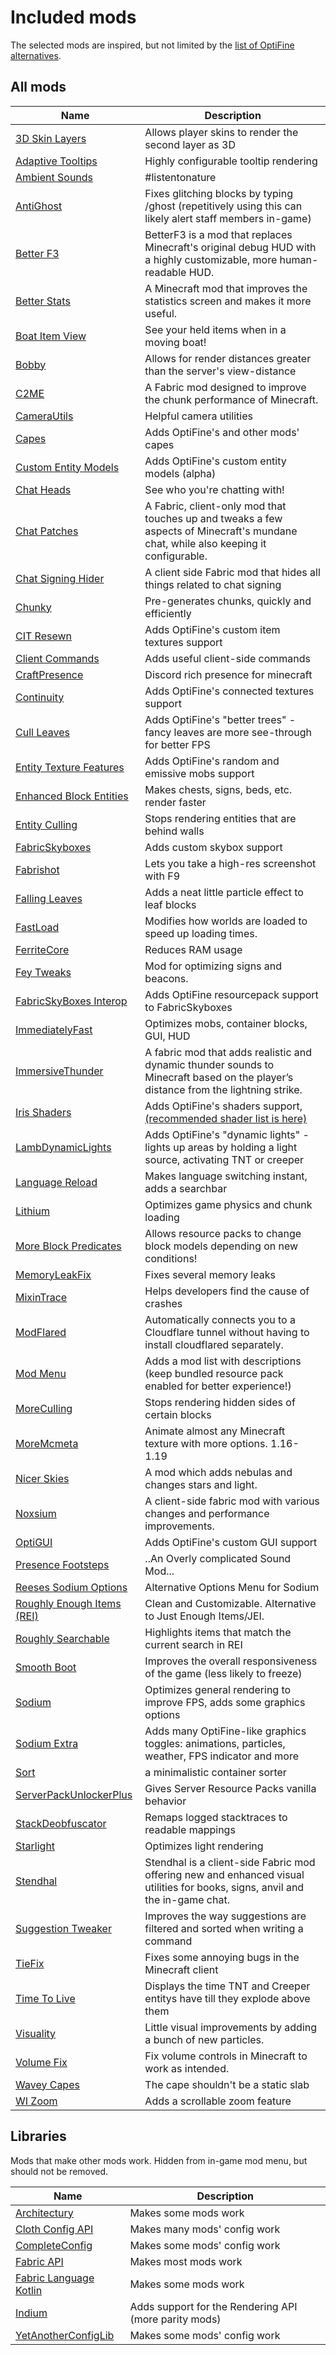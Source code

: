 # Included mods

The selected mods are inspired, but not limited by the [list of OptiFine alternatives](https://lambdaurora.dev/optifine_alternatives).

## All mods
| Name | Description |
|---|---|
| [3D Skin Layers](https://modrinth.com/mod/3dskinlayers) | Allows player skins to render the second layer as 3D |
| [Adaptive Tooltips](https://modrinth.com/mod/adaptive-tooltips) | Highly configurable tooltip rendering |
| [Ambient Sounds](https://modrinth.com/mod/ambientsounds) | #listentonature |
| [AntiGhost](https://www.curseforge.com/minecraft/mc-mods/antighost) | Fixes glitching blocks by typing /ghost (repetitively using this can likely alert staff members in-game) |
| [Better F3](https://modrinth.com/mod/betterf3) | BetterF3 is a mod that replaces Minecraft's original debug HUD with a highly customizable, more human-readable HUD. |
| [Better Stats](https://modrinth.com/mod/better-stats) | A Minecraft mod that improves the statistics screen and makes it more useful. |
| [Boat Item View](https://modrinth.com/mod/boat-item-view) | See your held items when in a moving boat! |
| [Bobby](https://modrinth.com/mod/bobby) | Allows for render distances greater than the server's view-distance |
| [C2ME](https://modrinth.com/mod/c2me-fabric) | A Fabric mod designed to improve the chunk performance of Minecraft. |
| [CameraUtils](https://modrinth.com/mod/camera-utils) | Helpful camera utilities |
| [Capes](https://www.curseforge.com/minecraft/mc-mods/capes) | Adds OptiFine's and other mods' capes |
| [Custom Entity Models](https://www.curseforge.com/minecraft/mc-mods/custom-entity-models-cem) | Adds OptiFine's custom entity models (alpha) |
| [Chat Heads](https://modrinth.com/mod/chat-heads) | See who you're chatting with! |
| [Chat Patches](https://modrinth.com/mod/chatpatches) | A Fabric, client-only mod that touches up and tweaks a few aspects of Minecraft's mundane chat, while also keeping it configurable. |
| [Chat Signing Hider](https://modrinth.com/mod/chat-signing-hider) | A client side Fabric mod that hides all things related to chat signing |
| [Chunky](https://modrinth.com/plugin/chunky) | Pre-generates chunks, quickly and efficiently |
| [CIT Resewn](https://www.curseforge.com/minecraft/mc-mods/cit-resewn) | Adds OptiFine's custom item textures support |
| [Client Commands](https://modrinth.com/mod/client-commands) | Adds useful client-side commands |
| [CraftPresence](https://modrinth.com/mod/craftpresence) | Discord rich presence for minecraft |
| [Continuity](https://www.curseforge.com/minecraft/mc-mods/continuity) | Adds OptiFine's connected textures support |
| [Cull Leaves](https://www.curseforge.com/minecraft/mc-mods/cull-leaves) | Adds OptiFine's "better trees" - fancy leaves are more see-through for better FPS |
| [Entity Texture Features](https://www.curseforge.com/minecraft/mc-mods/entity-texture-features-fabric) | Adds OptiFine's random and emissive mobs support |
| [Enhanced Block Entities](https://www.curseforge.com/minecraft/mc-mods/enhanced-block-entities) | Makes chests, signs, beds, etc. render faster |
| [Entity Culling](https://www.curseforge.com/minecraft/mc-mods/entityculling) | Stops rendering entities that are behind walls |
| [FabricSkyboxes](https://www.curseforge.com/minecraft/mc-mods/fabricskyboxes) | Adds custom skybox support |
| [Fabrishot](https://www.curseforge.com/minecraft/mc-mods/fabrishot) | Lets you take a high-res screenshot with F9 |
| [Falling Leaves](https://modrinth.com/mod/fallingleaves) | Adds a neat little particle effect to leaf blocks |
| [FastLoad](https://modrinth.com/mod/fastload) | Modifies how worlds are loaded to speed up loading times. |
| [FerriteCore](https://www.curseforge.com/minecraft/mc-mods/ferritecore-fabric) | Reduces RAM usage |
| [Fey Tweaks](https://modrinth.com/mod/feytweaks) | Mod for optimizing signs and beacons. |
| [FabricSkyBoxes Interop](https://www.curseforge.com/minecraft/mc-mods/fabricskyboxes-interop) | Adds OptiFine resourcepack support to FabricSkyboxes |
| [ImmediatelyFast](https://www.curseforge.com/minecraft/mc-mods/immediatelyfast) | Optimizes mobs, container blocks, GUI, HUD |
| [ImmersiveThunder](https://modrinth.com/mod/immersivethunder) | A fabric mod that adds realistic and dynamic thunder sounds to Minecraft based on the player’s distance from the lightning strike. |
| [Iris Shaders](https://www.curseforge.com/minecraft/mc-mods/irisshaders) | Adds OptiFine's shaders support, [(recommended shader list is here)](https://github.com/IrisShaders/Iris/blob/trunk/docs/supportedshaders.md) |
| [LambDynamicLights](https://www.curseforge.com/minecraft/mc-mods/lambdynamiclights) | Adds OptiFine's "dynamic lights" - lights up areas by holding a light source, activating TNT or creeper |
| [Language Reload](https://www.curseforge.com/minecraft/mc-mods/language-reload) | Makes language switching instant, adds a searchbar |
| [Lithium](https://www.curseforge.com/minecraft/mc-mods/lithium) | Optimizes game physics and chunk loading |
| [More Block Predicates](https://modrinth.com/mod/mbp) | Allows resource packs to change block models depending on new conditions! |
| [MemoryLeakFix](https://www.curseforge.com/minecraft/mc-mods/memoryleakfix) | Fixes several memory leaks |
| [MixinTrace](https://www.curseforge.com/minecraft/mc-mods/mixintrace) | Helps developers find the cause of crashes |
| [ModFlared](https://modrinth.com/mod/modflared) | Automatically connects you to a Cloudflare tunnel without having to install cloudflared separately. |
| [Mod Menu](https://www.curseforge.com/minecraft/mc-mods/modmenu) | Adds a mod list with descriptions (keep bundled resource pack enabled for better experience!) |
| [MoreCulling](https://www.curseforge.com/minecraft/mc-mods/moreculling) | Stops rendering hidden sides of certain blocks |
| [MoreMcmeta](https://modrinth.com/mod/moremcmeta) | Animate almost any Minecraft texture with more options. 1.16-1.19 |
| [Nicer Skies](https://modrinth.com/mod/nicer-skies) | A mod which adds nebulas and changes stars and light. |
| [Noxsium](https://modrinth.com/mod/noxesium) | A client-side fabric mod with various changes and performance improvements. |
| [OptiGUI](https://www.curseforge.com/minecraft/mc-mods/optigui) | Adds OptiFine's custom GUI support |
| [Presence Footsteps](https://modrinth.com/mod/presence-footsteps) | ..An Overly complicated Sound Mod... |
| [Reeses Sodium Options](https://modrinth.com/mod/reeses-sodium-options) | Alternative Options Menu for Sodium |
| [Roughly Enough Items (REI)](https://modrinth.com/mod/rei) | Clean and Customizable. Alternative to Just Enough Items/JEI. |
| [Roughly Searchable](https://modrinth.com/mod/roughly-searchable) | Highlights items that match the current search in REI |
| [Smooth Boot](https://www.curseforge.com/minecraft/mc-mods/smooth-boot) | Improves the overall responsiveness of the game (less likely to freeze) |
| [Sodium](https://www.curseforge.com/minecraft/mc-mods/sodium) | Optimizes general rendering to improve FPS, adds some graphics options |
| [Sodium Extra](https://www.curseforge.com/minecraft/mc-mods/sodium-extra) | Adds many OptiFine-like graphics toggles: animations, particles, weather, FPS indicator and more |
| [Sort](https://modrinth.com/mod/sort) | a minimalistic container sorter |
| [ServerPackUnlockerPlus](https://modrinth.com/mod/serverpackunlockerplus) | Gives Server Resource Packs vanilla behavior |
| [StackDeobfuscator](https://modrinth.com/mod/stackdeobf) | Remaps logged stacktraces to readable mappings |
| [Starlight](https://www.curseforge.com/minecraft/mc-mods/starlight) | Optimizes light rendering |
| [Stendhal](https://modrinth.com/mod/stendhal) | Stendhal is a client-side Fabric mod offering new and enhanced visual utilities for books, signs, anvil and the in-game chat. |
| [Suggestion Tweaker](https://modrinth.com/mod/suggestion-tweaker) | Improves the way suggestions are filtered and sorted when writing a command |
| [TieFix](https://modrinth.com/mod/tiefix) | Fixes some annoying bugs in the Minecraft client |
| [Time To Live](https://modrinth.com/mod/timetolive) | Displays the time TNT and Creeper entitys have till they explode above them |
| [Visuality](https://modrinth.com/mod/visuality) | Little visual improvements by adding a bunch of new particles. |
| [Volume Fix](https://modrinth.com/mod/volume-fix) | Fix volume controls in Minecraft to work as intended. |
| [Wavey Capes](https://modrinth.com/mod/wavey-capes) | The cape shouldn't be a static slab |
| [WI Zoom](https://www.curseforge.com/minecraft/mc-mods/wi-zoom) | Adds a scrollable zoom feature |

## Libraries

Mods that make other mods work. Hidden from in-game mod menu, but should not be removed.

| Name | Description |
|---|---|
| [Architectury](https://www.curseforge.com/minecraft/mc-mods/architectury-fabric) | Makes some mods work |
| [Cloth Config API](https://www.curseforge.com/minecraft/mc-mods/cloth-config) | Makes many mods' config work |
| [CompleteConfig](https://www.curseforge.com/minecraft/mc-mods/completeconfig) | Makes some mods' config work |
| [Fabric API](https://www.curseforge.com/minecraft/mc-mods/fabric-api) | Makes most mods work |
| [Fabric Language Kotlin](https://www.curseforge.com/minecraft/mc-mods/fabric-language-kotlin) | Makes some mods work |
| [Indium](https://www.curseforge.com/minecraft/mc-mods/indium) | Adds support for the Rendering API (more parity mods) |
| [YetAnotherConfigLib](https://www.curseforge.com/minecraft/mc-mods/yacl) | Makes some mods' config work |

